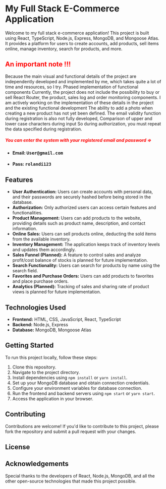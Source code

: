 # My Full Stack E-Commerce Application

Welcome to my full stack e-commerce application! This project is built using React, TypeScript, Node.js, Express, MongoDB, and Mongoose Atlas. It provides a platform for users to create accounts, add products, sell items online, manage inventory, search for products, and more.


 ### <h2 style="color: red;">An important note !!!</h2>

Because the main visual and functional details of the project are independently developed and implemented by me, which takes quite a lot of time and resources, so I try. Phased implementation of functional components Currently, the project does not include the possibility to buy or sell React Router, the product, sales log and order monitoring components. I am actively working on the implementation of these details in the project and the existing functional development
The ability to add a photo when creating a new product has not yet been defined.
The email validity function during registration is also not fully developed,
Comparison of upper and lower case characters during input
So during authorization, you must repeat the data specified during registration.

##### <span style="color:red;">You can enter the system with your registered email and password => </span>
 
<ul>
  <li><h4>Email: <samp>User@gmail.com</samp></h4></li>
  <li><h4>Pass: <samp>rolandi123</samp></h4></li>
</ul>




## Features

- **User Authentication:** Users can create accounts with personal data, and their passwords are securely hashed before being stored in the database.
- **Authorization:** Only authorized users can access certain features and functionalities.
- **Product Management:** Users can add products to the website, providing details such as product name, description, and contact information.
- **Online Sales:** Users can sell products online, deducting the sold items from the available inventory.
- **Inventory Management:** The application keeps track of inventory levels and updates them accordingly.
- **Sales Funnel (Planned):** A feature to control sales and analyze profit/cost balance of stocks is planned for future implementation.
- **Search Functionality:** Users can search for products by name using the search field.
- **Favorites and Purchase Orders:** Users can add products to favorites and place purchase orders.
- **Analytics (Planned):** Tracking of sales and sharing rate of product views is planned for future implementation.

## Technologies Used

- **Frontend:** HTML, CSS, JavaScript, React, TypeScript
- **Backend:** Node.js, Express
- **Database:** MongoDB, Mongoose Atlas

## Getting Started

To run this project locally, follow these steps:

1. Clone this repository.
2. Navigate to the project directory.
3. Install dependencies using `npm install` or `yarn install`.
4. Set up your MongoDB database and obtain connection credentials.
5. Configure your environment variables for database connection.
6. Run the frontend and backend servers using `npm start` or `yarn start`.
7. Access the application in your browser.

## Contributing

Contributions are welcome! If you'd like to contribute to this project, please fork the repository and submit a pull request with your changes.

## License



## Acknowledgements

Special thanks to the developers of React, Node.js, MongoDB, and all the other open-source technologies that made this project possible.
